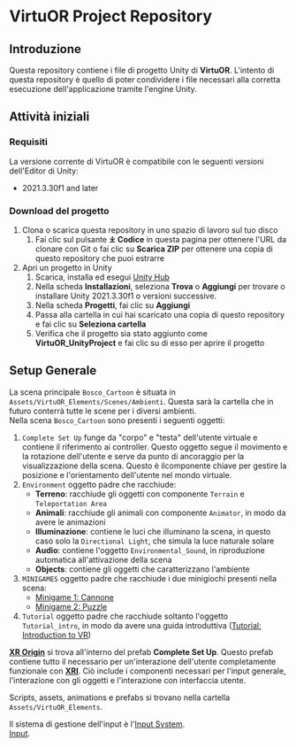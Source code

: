 # VirtuOR Project Repository

## Introduzione

Questa repository contiene i file di progetto Unity di **VirtuOR**. L'intento di questa repository è quello di poter condividere i file necessari alla corretta esecuzione dell'applicazione tramite l'engine Unity.

## Attività iniziali

### Requisiti
La versione corrente di VirtuOR è compatibile con le seguenti versioni dell'Editor di Unity:

* 2021.3.30f1 and later

### Download del progetto

1. Clona o scarica questa repository in uno spazio di lavoro sul tuo disco
     1. Fai clic sul pulsante **⤓ Codice** in questa pagina per ottenere l'URL da clonare con Git o fai clic su **Scarica ZIP** per ottenere una copia di questo repository che puoi estrarre
1. Apri un progetto in Unity
     1. Scarica, installa ed esegui [Unity Hub](https://unity3d.com/get-unity/download)
     1. Nella scheda **Installazioni**, seleziona **Trova** o **Aggiungi** per trovare o installare Unity 2021.3.30f1 o versioni successive.
     1. Nella scheda **Progetti**, fai clic su **Aggiungi**
     1. Passa alla cartella in cui hai scaricato una copia di questo repository e fai clic su **Seleziona cartella**
     1. Verifica che il progetto sia stato aggiunto come **VirtuOR_UnityProject** e fai clic su di esso per aprire il progetto

## Setup Generale

La scena principale `Bosco_Cartoon` è situata in `Assets/VirtuOR_Elements/Scenes/Ambienti`. Questa sarà la cartella che in futuro conterrà tutte le scene per i diversi ambienti.  
Nella scena `Bosco_Cartoon` sono presenti i seguenti oggetti:
1. `Complete Set Up` funge da "corpo" e "testa" dell'utente virtuale e contiene il riferimento ai controller. Questo oggetto segue il movimento e la rotazione dell'utente e serve da punto di ancoraggio per la visualizzazione della scena. Questo è ilcomponente chiave per gestire la posizione e l'orientamento dell'utente nel mondo virtuale.
2. `Environment` oggetto padre che racchiude:
   - **Terreno**: racchiude gli oggetti con componente `Terrain` e `Teleportation Area`
   - **Animali**: racchiude gli animali con componente `Animator`, in modo da avere le animazioni
   - **Illuminazione**: contiene le luci che illuminano la scena, in questo caso solo la `Directional Light`, che simula la luce naturale solare
   - **Audio**: contiene l'oggetto `Environmental_Sound`, in riproduzione automatica all'attivazione della scena
   - **Objects**: contiene gli oggetti che caratterizzano l'ambiente
3. `MINIGAMES` oggetto padre che racchiude i due minigiochi presenti nella scena:
   - [Minigame 1: Cannone](Documentation/Minigame_1-Cannon.md)
   - [Minigame 2: Puzzle](Documentation/Minigame_2-Puzzle.md)
5. `Tutorial` oggetto padre che racchiude soltanto l'oggetto `Tutorial_intro`, in modo da avere una guida introduttiva ([Tutorial: Introduction to VR](Documentation/Tutorial_intro.md))

[**XR Origin**](https://docs.unity3d.com/2021.3/Documentation/Manual/xr-origin.html) si trova all'interno del prefab **Complete Set Up**. Questo prefab contiene tutto il necessario per un'interazione dell'utente completamente funzionale con [**XRI**](https://docs.unity3d.com/Packages/com.unity.xr.interaction.toolkit@2.4/manual/index.html). Ciò include i componenti necessari per l'input generale, l'interazione con gli oggetti e l'interazione con interfaccia utente.

Scripts, assets, animations e prefabs si trovano nella cartella `Assets/VirtuOR_Elements`.

Il sistema di gestione dell'input è l'[Input System](https://docs.unity3d.com/Manual/com.unity.inputsystem.html).  
[Input](Documentation/Input.md).
